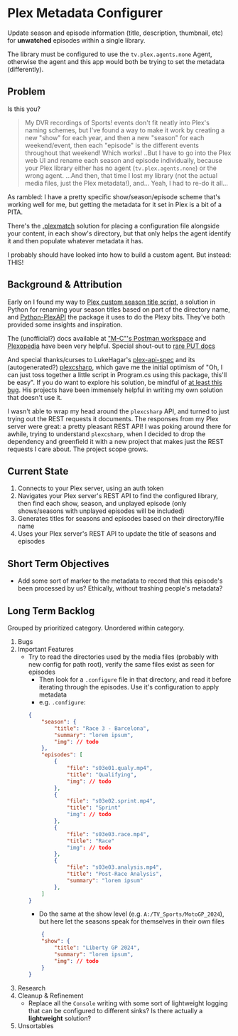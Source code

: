 # Plex Metadata Configurer

Update season and episode information (title, description, thumbnail, etc) for **unwatched** episodes within a single library.

The library must be configured to use the `tv.plex.agents.none` Agent, otherwise the agent and this app would both be trying to set the metadata (differently).

## Problem

Is this you?

> My DVR recordings of Sports! events don't fit neatly into Plex's naming schemes, but I've found a way to make it work by creating a new "show" for each year, and then a new "season" for each weekend/event, then each "episode" is the different events throughout that weekend! Which works! ..But I have to go into the Plex web UI and rename each season and episode individually, because your Plex library either has no agent (`tv.plex.agents.none`) or the wrong agent. ...And then, that time I lost my library (not the actual media files, just the Plex metadata!), and... Yeah, I had to re-do it all...

As rambled: I have a pretty specific show/season/episode scheme that's working well for me, but getting the metadata for it set in Plex is a bit of a PITA. 

There's the [.plexmatch](https://support.plex.tv/articles/plexmatch/) solution for placing a configuration file alongside your content, in each show's directory, but that only helps the agent identify it and then populate whatever metadata it has.

I probably should have looked into how to build a custom agent. But instead: THIS!

## Background & Attribution
Early on I found my way to [Plex custom season title script](https://web.archive.org/web/20230102221830/https://pastebin.com/qMVCp4Cv), a solution in Python for renaming your season titles based on part of the directory name, and [Python-PlexAPI](https://github.com/pkkid/python-plexapi) the package it uses to do the Plexy bits. They've both provided some insights and inspiration.

The (unofficial?) docs available at ["M-C"'s Postman workspace](https://www.postman.com/fyvekatz/m-c-s-public-workspace/request/6gfy9hu/update-movie-details) and [Plexopedia](https://www.plexopedia.com/plex-media-server/api/library/details/) have been very helpful. Special shout-out to [rare PUT docs](https://www.postman.com/fyvekatz/m-c-s-public-workspace/request/6gfy9hu/update-movie-details)

And special thanks/curses to LukeHagar's [plex-api-spec](https://github.com/LukeHagar/plex-api-spec) and its (autogenerated?) [plexcsharp](https://github.com/LukeHagar/plexcsharp), which gave me the initial optimism of "Oh, I can just toss together a little script in Program.cs using this package, this'll be easy". If you do want to explore his solution, be mindful of [at least this bug](https://github.com/LukeHagar/plexcsharp/issues/10). His projects have been immensely helpful in writing my own solution that doesn't use it.

I wasn't able to wrap my head around the `plexcsharp` API, and turned to just trying out the REST requests it documents. The responses from my Plex server were great: a pretty pleasant REST API! I was poking around there for awhile, trying to understand `plexcsharp`, when I decided to drop the dependency and greenfield it with a new project that makes just the REST requests I care about. The project scope grows.

## Current State

1. Connects to your Plex server, using an auth token
2. Navigates your Plex server's REST API to find the configured library, then find each show, season, and unplayed episode (only shows/seasons with unplayed episodes will be included)
3. Generates titles for seasons and episodes based on their directory/file name
4. Uses your Plex server's REST API to update the title of seasons and episodes

## Short Term Objectives
- Add some sort of marker to the metadata to record that this episode's been processed by us? Ethically, without trashing people's metadata?

## Long Term Backlog
Grouped by prioritized category. Unordered within category.

1. Bugs
2. Important Features
	- Try to read the directories used by the media files (probably with new config for path root), verify the same files exist as seen for episodes
		- Then look for a `.configure` file in that directory, and read it before iterating through the episodes. Use it's configuration to apply metadata
		- e.g. `.configure`:
		```json
		{
			"season": {
				"title": "Race 3 - Barcelona",
				"summary": "lorem ipsum",
				"img": // todo			
			},
			"episodes": [
				{
					"file": "s03e01.qualy.mp4",
					"title": "Qualifying",
					"img": // todo	
				},
				{
					"file": "s03e02.sprint.mp4",
					"title": "Sprint"
					"img": // todo	
				},
				{
					"file": "s03e03.race.mp4",
					"title": "Race"
					"img": // todo	
				},
				{
					"file": "s03e03.analysis.mp4",
					"title": "Post-Race Analysis",
					"summary": "lorem ipsum"
				},
			]
		}
		```
		- Do the same at the show level (e.g. `A:/TV_Sports/MotoGP_2024`), but here let the seasons speak for themselves in their own files
		```json
			{
			"show": {
				"title": "Liberty GP 2024",
				"summary": "lorem ipsum",
				"img": // todo			
			}
		}
		```
3. Research
4. Cleanup & Refinement
	- Replace all the `Console` writing with some sort of lightweight logging that can be configured to different sinks? Is there actually a **lightweight** solution?
5. Unsortables
